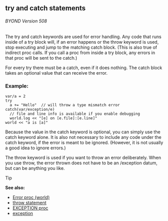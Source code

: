 ## try and catch statements 
###### BYOND Version 508

The try and catch keywords are used for error handling. Any
code that runs inside of a try block will, if an error happens or the
throw keyword is used, stop executing and jump to the matching catch
block. (This is also true of indirect proc calls. If you call a proc
from inside a try block, any errors in that proc will be sent to the
catch.) 

For every try there must be a catch, even if it does
nothing. The catch block takes an optional value that can receive the
error.
### Example:

```dm
var/a = 2
try
  a += "Hello"  // will throw a type mismatch error
catch(var/exception/e)
  // file and line info is available if you enable debugging
  world.log << "[e] on [e.file]:[e.line]"
world << "a is [a]"
```

Because the value in the catch
keyword is optional, you can simply use the catch keyword alone. It is
also not necessary to include any code under the catch keyword, if the
error is meant to be ignored. (However, it is not usually a good idea to
ignore errors.) 

The throw keyword is used if you want to throw
an error deliberately. When you use throw, the error thrown does not
have to be an /exception datum, but can be anything you like.

> [!TIP] 
> **See also:**
> +   [Error proc (world)](/ref/world/proc/Error.md) 
> +   [throw statement](/ref/proc/throw.md) 
> +   [EXCEPTION proc](/ref/proc/EXCEPTION.md) 
> +   [exception](/ref/exception.md) 